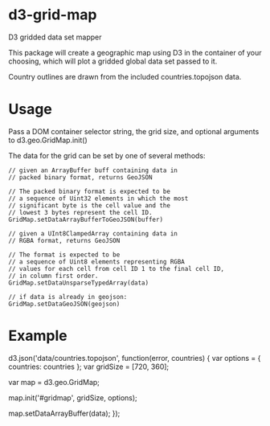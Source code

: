 d3-grid-map
===========
D3 gridded data set mapper

This package will create a geographic map using D3 in the container of your choosing, 
which will plot a gridded global data set passed to it.

Country outlines are drawn from the included countries.topojson data.

Usage
=====
Pass a DOM container selector string, the grid size, and optional arguments to
d3.geo.GridMap.init()

The data for the grid can be set by one of several methods:

    // given an ArrayBuffer buff containing data in
    // packed binary format, returns GeoJSON

    // The packed binary format is expected to be
    // a sequence of Uint32 elements in which the most
    // significant byte is the cell value and the
    // lowest 3 bytes represent the cell ID.
    GridMap.setDataArrayBufferToGeoJSON(buffer)

    // given a UInt8ClampedArray containing data in
    // RGBA format, returns GeoJSON

    // The format is expected to be
    // a sequence of Uint8 elements representing RGBA
    // values for each cell from cell ID 1 to the final cell ID,
    // in column first order.
    GridMap.setDataUnsparseTypedArray(data)

    // if data is already in geojson:
    GridMap.setDataGeoJSON(geojson) 


Example
=====
d3.json('data/countries.topojson', function(error, countries) {
  var options = {
    countries: countries
  };
  var gridSize = [720, 360];

  var map = d3.geo.GridMap;

  map.init('#gridmap', gridSize, options);

  map.setDataArrayBuffer(data);
});
